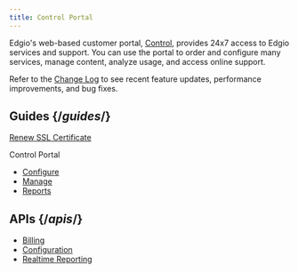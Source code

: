 ```yaml
---
title: Control Portal
---
```


Edgio's web-based customer portal, [Control](https://control.llnw.com/), provides 24x7 access to Edgio services and support. You can use the portal to order and configure many services, manage content, analyze usage, and access online support.

Refer to the [Change Log](/delivery/control/support_tools/change_log) to see recent feature updates, performance improvements, and bug fixes.

## Guides {/*guides*/}
[Renew SSL Certificate](/delivery/control/support_tools/renew_ssl_certificate)

Control Portal
- [Configure](/delivery/control/configure)
- [Manage](/delivery/control/manage)
- [Reports](/delivery/control/reports)

## APIs {/*apis*/}
- [Billing](https://support.limelight.com/public/openapi/billing/index.html)
- [Configuration](https://support.limelight.com/public/openapi/configuration/index.html)
- [Realtime Reporting](https://support.limelight.com/public/openapi/realtimereporting/index.html)
